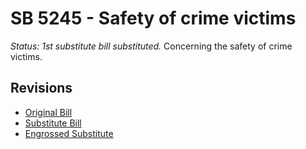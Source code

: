 # SB 5245 - Safety of crime victims
*Status: 1st substitute bill substituted.*
Concerning the safety of crime victims.

## Revisions
* [Original Bill](1/)
* [Substitute Bill](S/)
* [Engrossed Substitute](S.E/)